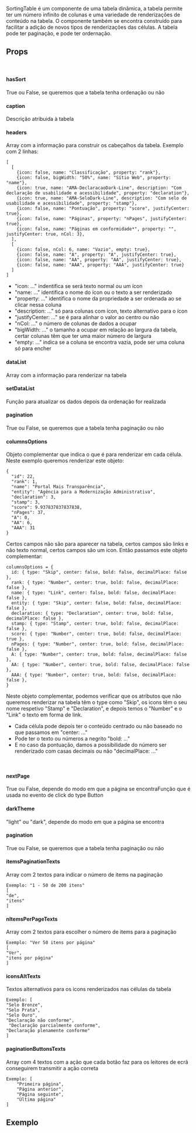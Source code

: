 SortingTable é um componente de uma tabela dinâmica, a tabela permite ter um número infinito de colunas e uma variedade de renderizações de conteúdo na tabela. O componente também se encontra construído para facilitar a adição de novos tipos de renderizações das células.
A tabela pode ter paginação, e pode ter ordernação.

## Props
<br>

#### hasSort
True ou False, se queremos que a tabela tenha ordenação ou não

#### caption
Descrição atribuida à tabela

#### headers
Array com a informação para construir os cabeçalhos da tabela. Exemplo com 2 linhas:

    [
      [
        {icon: false, name: "Classificação", property: "rank"},
        {icon: false, bigWidth: "50%", name: "Sítio Web", property: "name"},
        {icon: true, name: "AMA-DeclaracaoDark-Line", description: "Com declaração de usabilidade e acessibilidade", property: "declaration"},
        {icon: true, name: "AMA-SeloDark-Line", description: "Com selo de usabilidade e acessibilidade", property: "stamp"},
        {icon: false, name: "Pontuação", property: "score", justifyCenter: true},
        {icon: false, name: "Páginas", property: "nPages", justifyCenter: true},
        {icon: false, name: "Páginas em conformidade*", property: "", justifyCenter: true, nCol: 3},
      ],
      [
        {icon: false, nCol: 6, name: "Vazio", empty: true},
        {icon: false, name: "A", property: "A", justifyCenter: true},
        {icon: false, name: "AA", property: "AA", justifyCenter: true},
        {icon: false, name: "AAA", property: "AAA", justifyCenter: true}
      ]
    ]

- "icon: ..." indentifica se será texto normal ou um ícon
- "name: ..." identifica o nome do ícon ou o texto a ser renderizado
- "property: ..." identifica o nome da propriedade a ser ordenada ao se clicar nessa coluna
- "description: ..." só para colunas com ícon, texto alternativo para o ícon
- "justifyCenter: ..." se é para alinhar o valor ao centro ou não
- "nCol: ..." o número de colunas de dados a ocupar
- "bigWidth: ..." o tamanho a ocupar em relação ao largura da tabela, certar colunas têm que ter uma maior número de largura
- "empty: ..." indica se a coluna se encontra vazia, pode ser uma coluna só para encher

#### dataList
Array com a informação para renderizar na tabela

#### setDataList
Função para atualizar os dados depois da ordenação for realizada

#### pagination
True ou False, se queremos que a tabela tenha paginação ou não

#### columnsOptions
Objeto complementar que indica o que é para renderizar em cada célula. Neste exemplo queremos renderizar este objeto:

    {
      "id": 22,
      "rank": 1,
      "name": "Portal Mais Transparência",
      "entity": "Agência para a Modernização Administrativa",
      "declaration": 3,
      "stamp": 3,
      "score": 9.937837837837838,
      "nPages": 37,
      "A": 0,
      "AA": 6,
      "AAA": 31
    }

Certos campos não são para aparecer na tabela, certos campos são links e não texto normal, certos campos são um icon. Então passamos este objeto complementar:

    columnsOptions = {
      id: { type: "Skip", center: false, bold: false, decimalPlace: false },
      rank: { type: "Number", center: true, bold: false, decimalPlace: false },
      name: { type: "Link", center: false, bold: false, decimalPlace: false },
      entity: { type: "Skip", center: false, bold: false, decimalPlace: false },
      declaration: { type: "Declaration", center: true, bold: false, decimalPlace: false },
      stamp: { type: "Stamp", center: true, bold: false, decimalPlace: false },
      score: { type: "Number", center: true, bold: false, decimalPlace: true },
      nPages: { type: "Number", center: true, bold: false, decimalPlace: false },
      A: { type: "Number", center: true, bold: false, decimalPlace: false },
      AA: { type: "Number", center: true, bold: false, decimalPlace: false },
      AAA: { type: "Number", center: true, bold: false, decimalPlace: false },
    }

Neste objeto complementar, podemos verificar que os atributos que não queremos renderizar na tabela têm o type como "Skip", os icons têm o seu nome respetivo "Stamp" e "Declaration", e depois temos o "Number" e o "Link" o texto em forma de link.
- Cada célula pode depois ter o conteúdo centrado ou não baseado no que passamos em "center: ..."
- Pode ter o texto ou números a negrito "bold: ..."
- E no caso da pontuação, damos a possíbilidade do número ser renderizado com casas decimais ou não "decimalPlace: ..."

<br>

#### nextPage
True ou False, depende do modo em que a página se encontraFunção que é usada no evento de click do type Button

#### darkTheme
"light" ou "dark", depende do modo em que a página se encontra

#### pagination
True ou False, se queremos que a tabela tenha paginação ou não

#### itemsPaginationTexts
Array com 2 textos para indicar o número de items na paginação

	Exemplo: "1 - 50 de 200 itens"
	[
  	"de",
  	"itens"
	]


#### nItemsPerPageTexts
Array com 2 textos para escolher o número de items para a paginação

	Exemplo: "Ver 50 itens por página"
	[
  	"Ver",
  	"itens por página"
	]


#### iconsAltTexts
Textos alternativos para os icons renderizados nas células da tabela

	Exemplo: [
  	"Selo Bronze",
  	"Selo Prata",
  	"Selo Ouro",
  	"Declaração não conforme",
 	 "Declaração parcialmente conforme",
  	"Declaração plenamente conforme"
	]

#### paginationButtonsTexts
Array com 4 textos com a ação que cada botão faz para os leitores de ecrã conseguirem transmitir a ação correta

	Exemplo: [
  		"Primeira página",
  		"Página anterior",
  		"Página seguinte",
  		"Última página"
	]


## Exemplo
